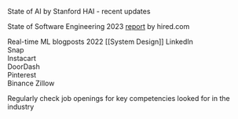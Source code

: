 State of AI by Stanford HAI - recent updates

State of Software Engineering 2023 [report](https://pages.hired.email/rs/289-SIY-439/images/Hired_2023%20State%20of%20Software%20Engineers.pdf?mkt_tok=Mjg5LVNJWS00MzkAAAGKOnfbkRY0QDzwUrrjIl67YodXPaSdEBbiqzhUowWwQNLIkYpdzaRQC6kKrsnaHBkPSIKr8o-d_gggdtxg5YueTl-OHcjvwkvoIJ5-aBq-VuoENQ) by hired.com

Real-time ML blogposts 2022  [[System Design]]
LinkedIn  
Snap  
Instacart  
DoorDash  
Pinterest  
Binance
Zillow

Regularly check job openings for key competencies looked for in the industry
